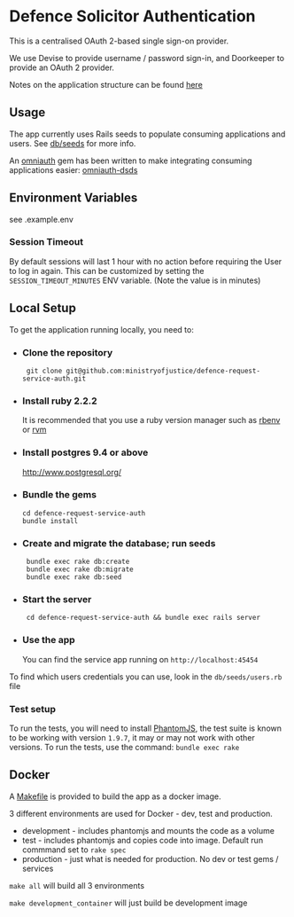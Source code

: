 # Defence Solicitor Authentication

This is a centralised OAuth 2-based single sign-on provider.

We use Devise to provide username / password sign-in, and Doorkeeper to provide an OAuth 2 provider.

Notes on the application structure can be found [here](docs/structure.pdf)

## Usage
The app currently uses Rails seeds to populate consuming applications and users. See [db/seeds](db/seeds) for more info.

An [omniauth](https://github.com/intridea/omniauth) gem has been written to make integrating consuming applications easier: [omniauth-dsds](https://github.com/ministryofjustice/defence-request-service-omniauth-dsds)

## Environment Variables
see .example.env

### Session Timeout
By default sessions will last 1 hour with no action before requiring the User to log in again.
This can be customized by setting the ```SESSION_TIMEOUT_MINUTES``` ENV variable.
(Note the value is in minutes)

## Local Setup

To get the application running locally, you need to:

 * ### Clone the repository
 	``` git clone git@github.com:ministryofjustice/defence-request-service-auth.git```

 * ### Install ruby 2.2.2
 	It is recommended that you use a ruby version manager such as [rbenv](http://rbenv.org/) or [rvm](https://rvm.io/)

 * ### Install postgres 9.4 or above
 	http://www.postgresql.org/

 * ### Bundle the gems
       cd defence-request-service-auth
       bundle install

 * ### Create and migrate the database; run seeds

 		bundle exec rake db:create
 		bundle exec rake db:migrate
 		bundle exec rake db:seed


 * ### Start the server
 		cd defence-request-service-auth && bundle exec rails server

 * ### Use the app

 	You can find the service app running on `http://localhost:45454`

  To find which users credentials you can use, look in the `db/seeds/users.rb` file

### Test setup

To run the tests, you will need to install [PhantomJS](http://phantomjs.org/), the test suite is known to be working with version `1.9.7`, it may or may not work with other versions. To run the tests, use the command: ```bundle exec rake```

## Docker

A [Makefile](Makefile) is provided to build the app as a docker image.

3 different environments are used for Docker - dev, test and production.

* development - includes phantomjs and mounts the code as a volume
* test - includes phantomjs and copies code into image. Default run commmand set to ```rake spec```
* production - just what is needed for production. No dev or test gems / services

```make all``` will build all 3 environments

```make development_container``` will just build be development image

